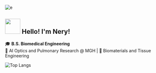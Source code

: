 <!-- Banner -->
![e](https://github.com/user-attachments/assets/f5aba91c-3b1b-42a4-9e3e-2705e156b161)

<!-- Header -->
## <img src="https://github.com/user-attachments/assets/da14c2ee-ea79-46c6-8fc2-0d67abfdbdb0" width="50"/> Hello! I'm Nery! 

🎓 **B.S. Biomedical Engineering** <br>
🔬 AI Optics and Pulmonary Research @ MGH   |   🧬 Biomaterials and Tissue Engineering

![Top Langs](https://github-readme-stats.vercel.app/api/top-langs/?username=myusername&theme=tokyonight)
